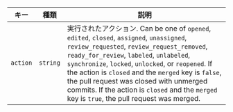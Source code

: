| キー       | 種類       | 説明                                                                                                                                                                                                                                                                                                                                                                                                                                    |
| -------- | -------- | ------------------------------------------------------------------------------------------------------------------------------------------------------------------------------------------------------------------------------------------------------------------------------------------------------------------------------------------------------------------------------------------------------------------------------------- |
| `action` | `string` | 実行されたアクション. Can be one of  `opened`, `edited`, `closed`, `assigned`, `unassigned`, `review_requested`, `review_request_removed`, `ready_for_review`, `labeled`, `unlabeled`, `synchronize`, `locked`, `unlocked`, or `reopened`. If the action is `closed` and the `merged` key is `false`, the pull request was closed with unmerged commits. If the action is `closed` and the `merged` key is `true`, the pull request was merged. |